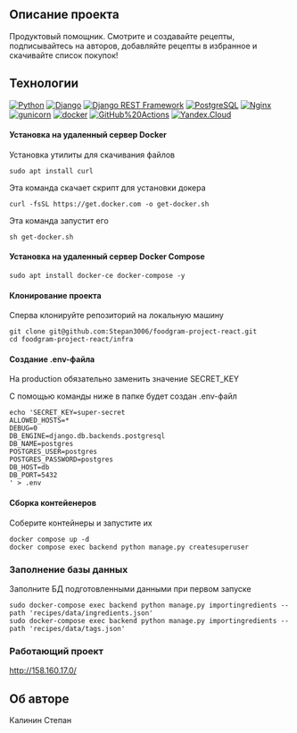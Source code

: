 ## Описание проекта

Продуктовый помощник. Смотрите и создавайте рецепты, подписывайтесь на авторов, добавляйте рецепты в избранное и скачивайте список покупок!

## Технологии

[![Python](https://img.shields.io/badge/-Python-464646?style=flat-square&logo=Python)](https://www.python.org/)
[![Django](https://img.shields.io/badge/-Django-464646?style=flat-square&logo=Django)](https://www.djangoproject.com/)
[![Django REST Framework](https://img.shields.io/badge/-Django%20REST%20Framework-464646?style=flat-square&logo=Django%20REST%20Framework)](https://www.django-rest-framework.org/)
[![PostgreSQL](https://img.shields.io/badge/-PostgreSQL-464646?style=flat-square&logo=PostgreSQL)](https://www.postgresql.org/)
[![Nginx](https://img.shields.io/badge/-NGINX-464646?style=flat-square&logo=NGINX)](https://nginx.org/ru/)
[![gunicorn](https://img.shields.io/badge/-gunicorn-464646?style=flat-square&logo=gunicorn)](https://gunicorn.org/)
[![docker](https://img.shields.io/badge/-Docker-464646?style=flat-square&logo=docker)](https://www.docker.com/)
[![GitHub%20Actions](https://img.shields.io/badge/-GitHub%20Actions-464646?style=flat-square&logo=GitHub%20actions)](https://github.com/features/actions)
[![Yandex.Cloud](https://img.shields.io/badge/-Yandex.Cloud-464646?style=flat-square&logo=Yandex.Cloud)](https://cloud.yandex.ru/)

#### Установка на удаленный сервер Docker  

Установка утилиты для скачивания файлов
```
sudo apt install curl
```

Эта команда скачает скрипт для установки докера 
```
curl -fsSL https://get.docker.com -o get-docker.sh
``` 

Эта команда запустит его
```
sh get-docker.sh 
``` 

#### Установка на удаленный сервер Docker Compose 
```
sudo apt install docker-ce docker-compose -y 
```
#### Клонирование проекта

Сперва клонируйте репозиторий на локальную машину

```
git clone git@github.com:Stepan3006/foodgram-project-react.git
cd foodgram-project-react/infra
```

#### Создание .env-файла

На production обязательно заменить значение SECRET_KEY

С помощью команды ниже в папке будет создан .env-файл

```
echo 'SECRET_KEY=super-secret
ALLOWED_HOSTS=*
DEBUG=0
DB_ENGINE=django.db.backends.postgresql
DB_NAME=postgres
POSTGRES_USER=postgres
POSTGRES_PASSWORD=postgres
DB_HOST=db
DB_PORT=5432
' > .env
```

#### Сборка контейенеров

Соберите контейнеры и запустите их

```
docker compose up -d
docker compose exec backend python manage.py createsuperuser
```

### Заполнение базы данных

Заполните БД подготовленными данными при первом запуске

```
sudo docker-compose exec backend python manage.py importingredients --path 'recipes/data/ingredients.json'
sudo docker-compose exec backend python manage.py importingredients --path 'recipes/data/tags.json'

```
### Работающий проект 

http://158.160.17.0/

## Об авторе

Калинин Степан